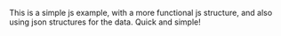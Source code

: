 This is a simple js example, with a more functional js structure, and also using json structures for the data. Quick and simple!